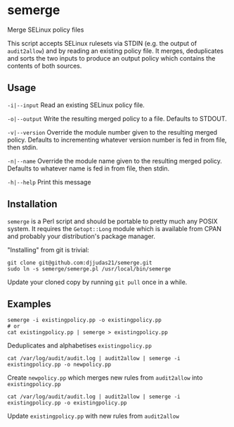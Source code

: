 # semerge
Merge SELinux policy files

This script accepts SELinux rulesets via STDIN (e.g. the output of `audit2allow`) and by reading an existing policy file. It merges, deduplicates and sorts the two inputs to produce an output policy which contains the contents of both sources.

## Usage

`-i|--input`	Read an existing SELinux policy file.

`-o|--output`	Write the resulting merged policy to a file. Defaults to STDOUT.

`-v|--version`	Override the module number given to the resulting merged policy. Defaults to incrementing whatever version number is fed in from file, then stdin.

`-n|--name`	Override the module name given to the resulting merged policy. Defaults to whatever name is fed in from file, then stdin.

`-h|--help`	Print this message

## Installation

`semerge` is a Perl script and should be portable to pretty much any POSIX system. It requires the `Getopt::Long` module which is available from CPAN and probably your distribution's package manager.

"Installing" from git is trivial:

```
git clone git@github.com:djjudas21/semerge.git
sudo ln -s semerge/semerge.pl /usr/local/bin/semerge
```

Update your cloned copy by running `git pull` once in a while.

## Examples

```
semerge -i existingpolicy.pp -o existingpolicy.pp
# or 
cat existingpolicy.pp | semerge > existingpolicy.pp
```

Deduplicates and alphabetises `existingpolicy.pp`

```
cat /var/log/audit/audit.log | audit2allow | semerge -i existingpolicy.pp -o newpolicy.pp
```
Create `newpolicy.pp` which merges new rules from `audit2allow` into `existingpolicy.pp`

```
cat /var/log/audit/audit.log | audit2allow | semerge -i existingpolicy.pp -o existingpolicy.pp
```
Update `existingpolicy.pp` with new rules from `audit2allow`

